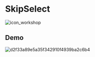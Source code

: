 # SkipSelect

![icon_workshop](https://github.com/user-attachments/assets/3ca3871c-5391-4d60-b740-842480e7230b)

## Demo

![d2f33a89e5a35f342910f4939ba2c6b4](https://github.com/user-attachments/assets/c1ea8619-ff26-4dac-bc87-01ab13aeb42d)
